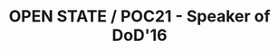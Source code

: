 ---
layout: speaker

title: "OPEN STATE / POC21 - Speaker of DoD'16"
speakername: "OPEN STATE / POC21"
speakerimage: "openstate"


speakerbio: "Open State pioneers, fosters, and scales the tools for a livable society and thriving economy beyond consumerism.
Jannis and Sven are co-founders of Open State. Sven previously worked (and works) as an organizational developer, systemic process consultant and communications expert in different settings, the last four years at BMW Foundation. He is a philosopher and economist by education, and later pursued a research master`s in Asian Studies with a focus on sustainability science and social innovation. In an earlier life he worked at a bank and accidentally studied the flaws of our financial system. He also run an internet startup during high school.<br>
<br>
Jannis has previously worked as a social worker and pedagogue for several years. Being confronted with the symptoms of our current social and economic systems, he now sets his focus on organizational development and facilitating groups in collaborative processes. He aims to unfold the vast potentials for the better future he knows is possible. His expertise as a social permaculture designer, experimental education trainer and dragon dreaming coach shapes his methodology of creating holistic experiences to empower people.<br>
<br>
Our present and near future is characterized by an unprecedented economic and cultural transition: Climate crisis, refugee crisis, financial crisis. Deadlock situations in many organizations, and outdated societal and economical models that can no longer keep pace with the overwhelming complexity.<br>
<br>
Global wicked problems like climate change cannot be tackled with one „mega plan“. We need new instruments and we need them fast. At Open State we believe that global networks and superfast iterating search movements are important parts of the solution: Assuming, prototyping, and testing multiple approaches in parallel, taking further what works while dismissing early what doesn´t.<br>
<br>
Therefore we don´t preach, but do get our hands dirty. We create fully immersive events from 2 days to 2 months in duration involving 4 to 400 participants. Together we prototype “what could and should be”. Living and working together forms strong bonds, common knowledge, and transformative experiences, the basis for a culture that stimulates sustainable innovation."

speakerlogo: "openstate-logo"

speakerweb: "Personal site"
speakerportfolio: 
  - link: "http://www.openstate.cc/"
    title: "openstate.cc"

books:
  - title: "Beautiful Trouble: A Toolbox for Revolution"
    author: "Andrew Bird"
    link: "http://www.goodreads.com/book/show/13702178-beautiful-trouble"

  - title: "Thank God it's Monday!: Design Thinking - Wie wir die Arbeitswelt revolutionieren"
    author: "Dark Horse innovation"
    link: "http://www.amazon.de/Thank-God-its-Monday-revolutionieren/dp/3430201713"

  - title: "Finite and Infinite Games"
    author: "James Carse"
    link: "http://www.amazon.de/Finite-Infinite-Games-James-Carse/dp/1476731713"

statements:
  - text: "Why is it that most people love Star Wars, go to the movies to cheer for the rebels, but blindly serve the Imperium once they leave the theater?"
---